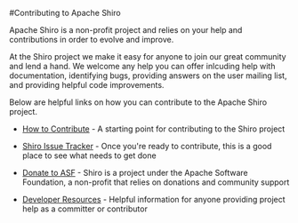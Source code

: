 <a name="Contribute-ContributingtoApacheShiro"></a>
#Contributing to Apache Shiro

Apache Shiro is a non-profit project and relies on your help and contributions in order to evolve and improve.

At the Shiro project we make it easy for anyone to join our great community and lend a hand.  We welcome any help you can offer inlcuding help with documentation, identifying bugs, providing answers on the user mailing list, and providing helpful code improvements.

Below are helpful links on how you can contribute to the Apache Shiro project.

* [How to Contribute](how-to-contribute.html) - A starting point for contributing to the Shiro project

* [Shiro Issue Tracker](https://issues.apache.org/jira/issues/?jql=project%20%3D%20SHIRO%20AND%20status%20%3D%20Open%20ORDER%20BY%20priority%20DESC) - Once you're ready to contribute, this is a good place to see what needs to get done

* [Donate to ASF](http://www.apache.org/foundation/sponsorship.html) - Shiro is a project under the Apache Software Foundation, a non-profit that relies on donations and community support

* [Developer Resources](developer-resources.html) - Helpful information for anyone providing project help as a committer or contributor

<input type="hidden" id="ghEditPage" value="contribute.md"></input>
